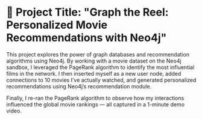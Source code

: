 # 🎥 Project Title: "Graph the Reel: Personalized Movie Recommendations with Neo4j"

This project explores the power of graph databases and recommendation algorithms using Neo4j. By working with a movie dataset on the Neo4j sandbox, I leveraged the PageRank algorithm to identify the most influential films in the network. I then inserted myself as a new user node, added connections to 10 movies I’ve actually watched, and generated personalized recommendations using Neo4j’s recommendation module.

Finally, I re-ran the PageRank algorithm to observe how my interactions influenced the global movie rankings — all captured in a 1-minute demo video.
